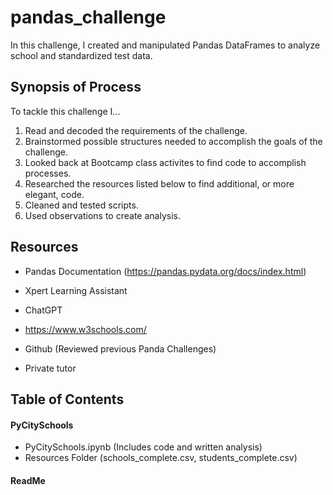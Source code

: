 # pandas_challenge


In this challenge, I created and manipulated Pandas DataFrames to analyze school and standardized test data.



## Synopsis of Process

To tackle this challenge I...

1. Read and decoded the requirements of the challenge.
2. Brainstormed possible structures needed to accomplish the goals of the challenge.
3. Looked back at Bootcamp class activites to find code to accomplish processes.
4. Researched the resources listed below to find additional, or more elegant, code.
5. Cleaned and tested scripts.
6. Used observations to create analysis. 
   


## Resources

   
+ Pandas Documentation (https://pandas.pydata.org/docs/index.html)

+ Xpert Learning Assistant

+ ChatGPT

+ https://www.w3schools.com/
   
+ Github (Reviewed previous Panda Challenges)

+ Private tutor




## Table of Contents

#### PyCitySchools                     
+ PyCitySchools.ipynb (Includes code and written analysis)
+ Resources Folder (schools_complete.csv, students_complete.csv)

#### ReadMe
